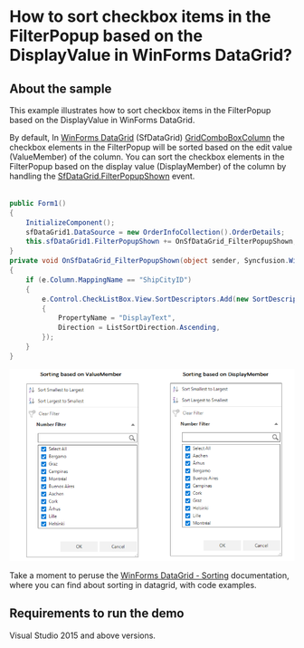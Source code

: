 # How to sort checkbox items in the FilterPopup based on the DisplayValue in WinForms DataGrid?

## About the sample

This example illustrates how to sort checkbox items in the FilterPopup based on the DisplayValue in WinForms DataGrid.

By default, In [WinForms DataGrid](https://www.syncfusion.com/winforms-ui-controls/datagrid) (SfDataGrid) [GridComboBoxColumn](https://help.syncfusion.com/cr/windowsforms/Syncfusion.WinForms.DataGrid.GridComboBoxColumn.html) the checkbox elements in the FilterPopup will be sorted based on the edit value (ValueMember) of the column. You can sort the checkbox elements in the FilterPopup based on the display value (DisplayMember) of the column by handling the [SfDataGrid.FilterPopupShown](https://help.syncfusion.com/cr/windowsforms/Syncfusion.WinForms.DataGrid.SfDataGrid.html#Syncfusion_WinForms_DataGrid_SfDataGrid_FilterPopupShown) event. 

```C#

public Form1()
{
    InitializeComponent();
    sfDataGrid1.DataSource = new OrderInfoCollection().OrderDetails;
    this.sfDataGrid1.FilterPopupShown += OnSfDataGrid_FilterPopupShown;
}
private void OnSfDataGrid_FilterPopupShown(object sender, Syncfusion.WinForms.DataGrid.Events.FilterPopupShownEventArgs e)
{
    if (e.Column.MappingName == "ShipCityID")
    {
        e.Control.CheckListBox.View.SortDescriptors.Add(new SortDescriptor()
        {
            PropertyName = "DisplayText",
            Direction = ListSortDirection.Ascending,
        });
    }
}


```

![DisplayMember Sorting](DisplayMemberSorting.png)

Take a moment to peruse the [WinForms DataGrid - Sorting](https://help.syncfusion.com/windowsforms/datagrid/sorting) documentation, where you can find about sorting in datagrid, with code examples.

## Requirements to run the demo

Visual Studio 2015 and above versions.


